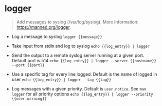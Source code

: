 # logger
> Add messages to syslog (/var/log/syslog).
> More information: <https://manned.org/logger>.

- Log a message to syslog
`logger {{message}}`

- Take input from stdin and log to syslog
`echo {{log_entry}} | logger`

- Send the output to a remote syslog server running at a given port. Default port is 514
`echo {{log_entry}} | logger --server {{hostname}} --port {{port}}`

- Use a specific tag for every line logged. Default is the name of logged in user
`echo {{log_entry}} | logger --tag {{tag}}`

- Log messages with a given priority. Default is `user.notice`. See `man logger` for all priority options
`echo {{log_entry}} | logger --priority {{user.warning}}`
